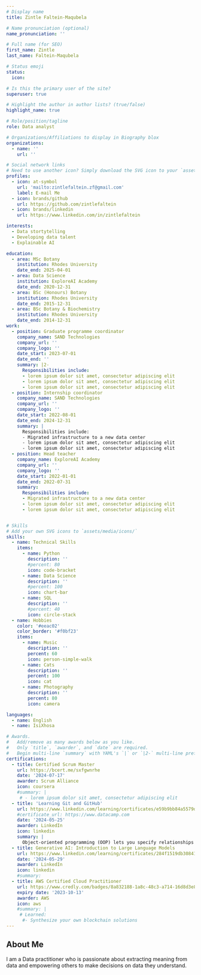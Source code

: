```yaml
---
# Display name
title: Zintle Faltein-Maqubela

# Name pronunciation (optional)
name_pronunciation: ''

# Full name (for SEO)
first_name: Zintle
last_name: Faltein-Maqubela

# Status emoji
status:
  icon: 

# Is this the primary user of the site?
superuser: true

# Highlight the author in author lists? (true/false)
highlight_name: true

# Role/position/tagline
role: Data analyst

# Organizations/Affiliations to display in Biography blox
organizations:
  - name: ''
    url: ''

# Social network links
# Need to use another icon? Simply download the SVG icon to your `assets/media/icons/` folder.
profiles:
  - icon: at-symbol
    url: 'mailto:zintlefaltein.zf@gmail.com'
    label: E-mail Me
  - icon: brands/github
    url: https://github.com/zintlefaltein
  - icon: brands/linkedin
    url: https://www.linkedin.com/in/zintlefaltein

interests:
  - Data stortytelling
  - Developing data talent
  - Explainable AI

education:
  - area: MSc Botany
    institution: Rhodes University
    date_end: 2025-04-01
  - area: Data Science
    institution: ExploreAI Academy
    date_end: 2020-12-31
  - area: BSc (Honours) Botany
    institution: Rhodes University
    date_end: 2015-12-31
  - area: BSc Botany & Biochemistry
    institution: Rhodes University
    date_end: 2014-12-31
work:
  - position: Graduate programme coordinator
    company_name: SAND Technologies
    company_url: ''
    company_logo: ''
    date_start: 2023-07-01
    date_end: ''
    summary: |2-
      Responsibilities include:
      - lorem ipsum dolor sit amet, consectetur adipiscing elit
      - lorem ipsum dolor sit amet, consectetur adipiscing elit
      - lorem ipsum dolor sit amet, consectetur adipiscing elit
  - position: Internship coordinator
    company_name: SAND Technologies
    company_url: ''
    company_logo: ''
    date_start: 2022-08-01
    date_end: 2024-12-31
    summary: |
      Responsibilities include:
      - Migrated infrastructure to a new data center
      - lorem ipsum dolor sit amet, consectetur adipiscing elit
      - lorem ipsum dolor sit amet, consectetur adipiscing elit
  - position: Head teacher
    company_name: ExploreAI Academy
    company_url: ''
    company_logo: ''
    date_start: 2022-01-01
    date_end: 2022-07-31
    summary:
      Responsibilities include:
      - Migrated infrastructure to a new data center
      - lorem ipsum dolor sit amet, consectetur adipiscing elit
      - lorem ipsum dolor sit amet, consectetur adipiscing elit


# Skills
# Add your own SVG icons to `assets/media/icons/`
skills:
  - name: Technical Skills
    items:
      - name: Python
        description: ''
        #percent: 80
        icon: code-bracket
      - name: Data Science
        description: ''
        #percent: 100
        icon: chart-bar
      - name: SQL
        description: ''
        #percent: 40
        icon: circle-stack
  - name: Hobbies
    color: '#eeac02'
    color_border: '#f0bf23'
    items:
      - name: Music
        description: ''
        percent: 60
        icon: person-simple-walk
      - name: Cats
        description: ''
        percent: 100
        icon: cat
      - name: Photography
        description: ''
        percent: 80
        icon: camera

languages:
  - name: English
  - name: IsiXhosa

# Awards.
#   Add/remove as many awards below as you like.
#   Only `title`, `awarder`, and `date` are required.
#   Begin multi-line `summary` with YAML's `|` or `|2-` multi-line prefix and indent 2 spaces below.
certifications:
  - title: Certified Scrum Master
    url: https://bcert.me/sxfgwnrhe 
    date: '2024-07-17'
    awarder: Scrum Alliance
    icon: coursera
    #summary: |
     # - lorem ipsum dolor sit amet, consectetur adipiscing elit
  - title: 'Learning Git and GitHub'
    url: https://www.linkedin.com/learning/certificates/e59b9bb84a5579d07074ee062885cd87a71a21bf1b9629883ef25225be0a8120?trk=share_certificate
    #certificate_url: https://www.datacamp.com
    date: '2024-05-25'
    awarder: LinkedIn
    icon: linkedin
    summary: |
      Object-oriented programming (OOP) lets you specify relationships between functions and the objects that they can act on, helping you manage complexity in your code. This is an intermediate level course, providing an introduction to OOP, using the S3 and R6 systems. S3 is a great day-to-day R programming tool that simplifies some of the functions that you write. R6 is especially useful for industry-specific analyses, working with web APIs, and building GUIs.
  - title: Generative AI: Introduction to Large Language Models   
    url: https://www.linkedin.com/learning/certificates/284f1519db30841a98fc50f933d45c3af25cbfc37981f2573acbdb64a8919423?trk=share_certificate
    date: '2024-05-29'
    awarder: LinkedIn
    icon: linkedin
    #summary: 
  - title: AWS Certified Cloud Practitioner 
    url: https://www.credly.com/badges/8a832188-1a8c-48c3-a714-16d8d3e86014?source=linked_in_profile
    expiry date: '2023-10-13'
    awarder: AWS
    icon: aws
    #summary: |
     # Learned:
      #- Synthesize your own blockchain solutions  
---
```


## About Me

I am a Data practitioner who is passionate about extracting meaning from data and empowering others to make decisions on data they understand.